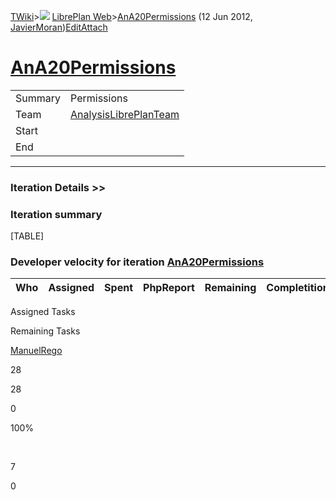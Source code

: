 [TWiki](Main_WebHome)&gt;![](/twiki/pub/TWiki/TWikiDocGraphics/web-bg-small.gif) [LibrePlan Web](LibrePlan_WebHome)&gt;[AnA20Permissions](LibrePlan_AnA20Permissions "Topic revision: 2 (12 Jun 2012 - 09:45:09)") (12 Jun 2012, [JavierMoran](Main_JavierMoran))[Edit](LibrePlan_AnA20Permissions?t=1520343620 "Edit this topic text")[Attach](/twiki/bin/attach/LibrePlan/AnA20Permissions "Attach an image or document to this topic")  

 [AnA20Permissions](LibrePlan_AnA20Permissions)
===============================================

|         |                                                          |
|---------|----------------------------------------------------------|
| Summary | Permissions                                              |
| Team    | [AnalysisLibrePlanTeam](LibrePlan_AnalysisLibrePlanTeam) |
| Start   |                                                          |
| End     |                                                          |

------------------------------------------------------------------------

[](/twiki/bin/view/LibrePlan)

### Iteration Details &gt;&gt;

###  Iteration summary

[TABLE]

###  Developer velocity for iteration [AnA20Permissions](LibrePlan_AnA20Permissions)

| Who | Assigned | Spent | PhpReport | Remaining | Completition |     |
|-----|----------|-------|-----------|-----------|--------------|-----|

Assigned Tasks

Remaining Tasks

[ManuelRego](Main_ManuelRego)

28

28

0

100%

 

7

0
